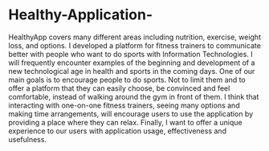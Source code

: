 # Healthy-Application-
HealthyApp covers many different areas including nutrition, exercise, weight loss, and options. 
I developed a platform for fitness trainers to communicate better with people who want to do sports with Information Technologies. I will frequently encounter examples of the beginning and development of a new technological age in health and sports in the coming days. One of our main goals is to encourage people to do sports. Not to limit them and to offer a platform that they can easily choose, be convinced and feel comfortable, instead of walking around the gym in front of them. I think that interacting with one-on-one fitness trainers, seeing many options and making time arrangements, will encourage users to use the application by providing a place where they can relax. Finally, I want to offer a unique experience to our users with application usage, effectiveness and usefulness.
